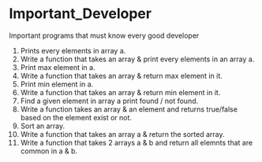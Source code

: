 # Important_Developer

Important programs that must know every good developer

1.  Prints every elements in array a.
2.  Write a function that takes an array & print every elements in an array a.
3.  Print max element in a.
4.  Write a function that takes an array & return max element in it.
5.  Print min element in a.
6.  Write a function that takes an array & return min element in it.
7.  Find a given element in array a print found / not found.
8.  Write a function takes an array & an element and returns true/false based on the element exist or not.
9.  Sort an array.
10. Write a function that takes an array a & return the sorted array.
11. Write a function that takes 2 arrays a & b and return all elemnts that are common in a & b.
 
